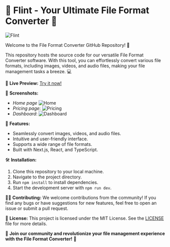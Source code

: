 # 🌟 Flint - Your Ultimate File Format Converter 🌟

![Flint](https://github.com/Shreyas-29/flint/assets/111555846/6f372df0-c4bb-4462-86da-b92d8261f08c)


Welcome to the File Format Converter GitHub Repository! 🚀

This repository hosts the source code for our versatile File Format Converter software. With this tool, you can effortlessly convert various file formats, including images, videos, and audio files, making your file management tasks a breeze. 💻

🔗 **Live Preview:** [Try it now!](https://flint-app.vercel.app/)

📸 **Screenshots:**
- *Home page*
  ![Home](https://github.com/Shreyas-29/flint/assets/111555846/c6258f3e-dc5a-4fd9-9bf7-b1d84a2a9bc7)
- *Pricing page*: 
  ![Pricing](https://github.com/Shreyas-29/flint/assets/111555846/67c46e30-a4a8-416c-bb0a-26a86793cc72)
- *Dashboard*:
  ![Dashboard](https://github.com/Shreyas-29/flint/assets/111555846/5ef41c0b-4fe5-4117-8148-dfdf41bd2f2f)

🚀 **Features:**
- Seamlessly convert images, videos, and audio files.
- Intuitive and user-friendly interface.
- Supports a wide range of file formats.
- Built with Next.js, React, and TypeScript.

🛠️ **Installation:**
1. Clone this repository to your local machine.
2. Navigate to the project directory.
3. Run `npm install` to install dependencies.
4. Start the development server with `npm run dev`.

👨‍💻 **Contributing:**
We welcome contributions from the community! If you find any bugs or have suggestions for new features, feel free to open an issue or submit a pull request.

📝 **License:**
This project is licensed under the MIT License. See the [LICENSE](link_to_license_file) file for more details.

🌟 **Join our community and revolutionize your file management experience with the File Format Converter!** 🌟
